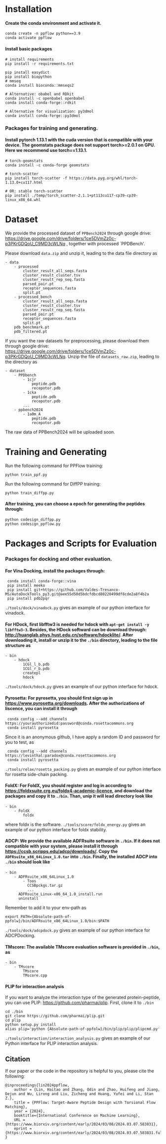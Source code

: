 
# Installation

#### Create the conda environment and activate it.
```
conda create -n ppflow python==3.9
conda activate ppflow
```
#### Install basic packages
```
# install requirements
pip install -r requirements.txt

pip install easydict
pip install biopython
# mmseq
conda install bioconda::mmseqs2

# Alternative: obabel and RDkit
conda install -c openbabel openbabel
conda install conda-forge::rdkit

# Alternative for visualization: py3dmol
conda install conda-forge::py3dmol
```

### Packages for training and generating.

#### Install pytorch 1.13.1 with the cuda version that is compatible with your device. The geomstats package does not support torch>=2.0.1 on GPU. Here we recommend use torch==1.13.1.
```
# torch-geomstats
conda install -c conda-forge geomstats

# torch-scatter
pip install torch-scatter -f https://data.pyg.org/whl/torch-1.13.0+cu117.html  

# OR: stable torch-scatter
pip install ./temp/torch_scatter-2.1.1+pt113cu117-cp39-cp39-linux_x86_64.whl 
```

# Dataset 
We provide the processed dataset of `PPBench2024` through google drive: https://drive.google.com/drive/folders/1ce5DVmZz0c-p3PKrGDQoU_C9MD3cWLNq , together with processed `PPDBench'.

Please download `data.zip` and unzip it, leading to the data file directory as 
```
- data
    - processed
        cluster_result_all_seqs.fasta
        cluster_result_cluster.tsv
        cluster_result_rep_seq.fasta
        parsed_pair.pt
        receptor_sequences.fasta
        split.pt
    - processed_bench
        cluster_result_all_seqs.fasta
        cluster_result_cluster.tsv
        cluster_result_rep_seq.fasta
        parsed_pair.pt
        receptor_sequences.fasta
        split.pt
    pdb_benchmark.pt
    pdb_filtered.pt
```

If you want the raw datasets for preprocessing, please download them through google drive: https://drive.google.com/drive/folders/1ce5DVmZz0c-p3PKrGDQoU_C9MD3cWLNq.  Unzip the file of `datasets_raw.zip`, leading to the directory as 
```
- dataset
    - PPDbench
        - 1cjr
            peptide.pdb
            recepotor.pdb
        - 1cka
            peptide.pdb
            recepotor.pdb
        ...      
    - ppbench2024
        - 1a0m_A
            peptide.pdb
            recepotor.pdb
```

The raw data of PPBench2024 will be uploaded soon.

# Training and Generating
Run the following command for PPFlow training:

```
python train_ppf.py
```

Run the following command for DiffPP training:

```
python train_diffpp.py
```


#### After training, you can choose a epoch for generating the peptides through:

```
python codesign_diffpp.py 
python codesign_ppflow.py
```


# Packages and Scripts for Evaluation

### Packages for docking and other evaluation.

#### For Vina Docking, install the packages through:
```
 conda install conda-forge::vina
 pip install meeko
 pip install git+https://github.com/Valdes-Tresanco-MS/AutoDockTools_py3.git@aee55d50d5bdcfdbcd80220499df8cde2a8f4b2a
 pip install pdb2pqr
```
`./tools/dock/vinadock.py` gives an example of our python interface for vinadock.

#### For HDock, first libfftw3 is needed for hdock with `apt-get install -y libfftw3-3`. Besides, the HDock softward can be download through: http://huanglab.phys.hust.edu.cn/software/hdocklite/. After downloading it, install or unzip it to the `./bin` directory, leading to the file structure as 
```
- bin
    - hdock
        1CGl_l_b.pdb
        1CGl_r_b.pdb
        createpl
        hdock
```
`./tools/dock/hdock.py`  gives an example of our python interface for hdock.

#### Pyrosetta: For pyrosetta, you should first sign up in https://www.pyrosetta.org/downloads. After the authorizations of liscence, you can install it through
```
 conda config --add channels https://yourauthorizedid:password@conda.rosettacommons.org 
 conda install pyrosetta   
```

Since it is an anonymous github, I have apply a random ID and password for you to test, as 

```
 conda config --add channels https://levinthal:paradox@conda.rosettacommons.org 
 conda install pyrosetta   
```
`./tools/relax/rosetta_packing.py` gives an example of our python interface for rosetta side-chain packing.

#### FoldX: For FoldX, you should register and log in according to https://foldxsuite.crg.eu/foldx4-academic-licence, and download the packages and copy it to `./bin`. Than, unip it will lead directory look like 

```
- bin
    - FoldX
        foldx
```
where foldx is the software. `./tools/score/foldx_energy.py` gives an example of our python interface for foldx stability.

#### ADCP: We provide the available ADFRsuite software in `./bin`. If it does not compatible with your system, please install it through https://ccsb.scripps.edu/adcp/downloads/. Copy the `ADFRsuite_x86_64Linux_1.0.tar` into `./bin`. Finally, the installed ADCP into `./bin` should look like
```
- bin
    - ADFRsuite_x86_64Linux_1.0
        - Toos
          CCSBpckgs.tar.gz
          ...
      ADFRsuite_Linux-x86_64_1.0_install.run
      uninstall
```
Remember to add it to your env-path as 
```
export PATH={Absolute-path-of-ppfolw}/bin/ADFRsuite_x86_64Linux_1.0/bin:$PATH
```
`./tools/dock/adcpdock.py` gives an example of our python interface for ADCPDocking.

#### TMscore: The available TMscore evaluation software is provided in `./bin`, as 
```
- bin
    - TMscore
        TMscore 
        TMscore.cpp
```

#### PLIP for interaction analysis
If you want to analyze the interaction type of the generated protein-peptide, you can use PLIP: https://github.com/pharmai/plip.
First, clone it to `./bin`
```
cd ./bin
git clone https://github.com/pharmai/plip.git
cd plip
python setup.py install
alias plip='python {Absolute-path-of-ppfolw}/bin/plip/plip/plipcmd.py' 
```

`./tools/interaction/interaction_analysis.py` gives an example of our Python interface for PLIP interaction analysis.



## Citation
If our paper or the code in the repository is helpful to you, please cite the following:
```
@inproceedings{lin2024ppflow,
	author = {Lin, Haitao and Zhang, Odin and Zhao, Huifeng and Jiang, Dejun and Wu, Lirong and Liu, Zicheng and Huang, Yufei and Li, Stan Z.},
	title = {PPFlow: Target-Aware Peptide Design with Torsional Flow Matching},
	year = {2024},
	booktitle={International Conference on Machine Learning},
	URL = {https://www.biorxiv.org/content/early/2024/03/08/2024.03.07.583831},
	eprint = {https://www.biorxiv.org/content/early/2024/03/08/2024.03.07.583831.full.pdf},
}

```



